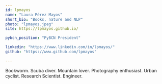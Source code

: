 ```yaml
---
id: lpmayos
name: "Laura Pérez Mayos"
short_bio: "Books, nature and NLP"
photo: "lpmayos.jpeg"
site: https://lpmayos.github.io/

pybcn_position: "PyBCN President"

linkedin: "https://www.linkedin.com/in/lpmayos/"
github: "https://www.github.com/lpmayos"

---
```


Bookworm. Scuba diver. Mountain lover. Photography enthusiast. Urban cyclist. Research Scientist. Engineer.
